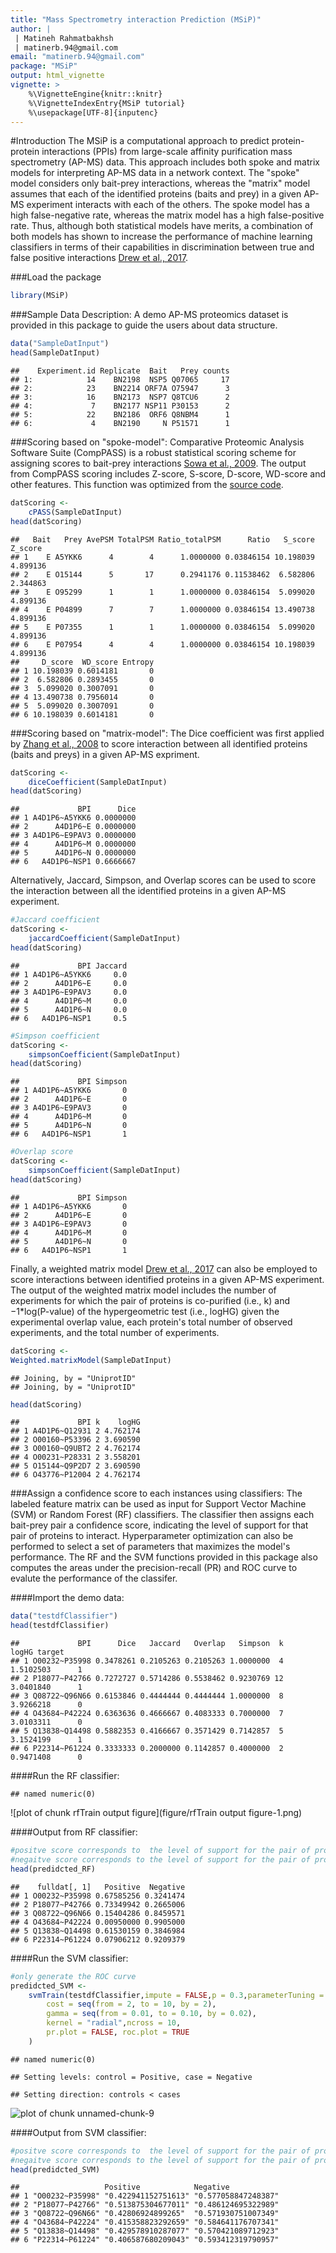 ```yaml
---
title: "Mass Spectrometry interaction Prediction (MSiP)"
author: | 
 | Matineh Rahmatbakhsh
 | matinerb.94@gmail.com
email: "matinerb.94@gmail.com"
package: "MSiP"
output: html_vignette
vignette: >
    %\VignetteEngine{knitr::knitr}
    %\VignetteIndexEntry{MSiP tutorial}
    %\usepackage[UTF-8]{inputenc}
---
```





#Introduction
The MSiP is a computational approach to predict protein-protein
interactions (PPIs) from large-scale affinity purification mass spectrometry (AP-MS) data. This approach includes both spoke and matrix models for interpreting AP-MS data in a network context. The "spoke" model considers only bait-prey interactions, whereas the "matrix" model assumes that each of the identified proteins (baits and prey) in a given AP-MS experiment interacts with each of the others. The spoke model has a high false-negative rate, whereas the matrix model has a high false-positive rate. Thus, although both statistical models have merits, a combination of both models has shown to increase the performance of machine learning classifiers in terms of their capabilities in discrimination between true and false positive interactions [Drew et al., 2017](https://www.ncbi.nlm.nih.gov/pmc/articles/PMC5488662). 

###Load the package

```r
library(MSiP)
```

###Sample Data Description:
A demo AP-MS proteomics dataset is provided in this package to guide the users about data structure.

```r
data("SampleDatInput")
head(SampleDatInput)
```

```
##    Experiment.id Replicate  Bait   Prey counts
## 1:            14    BN2198  NSP5 Q07065     17
## 2:            23    BN2214 ORF7A O75947      3
## 3:            16    BN2173  NSP7 Q8TCU6      2
## 4:             7    BN2177 NSP11 P30153      2
## 5:            22    BN2186  ORF6 Q8NBM4      1
## 6:             4    BN2190     N P51571      1
```

###Scoring based on "spoke-model":
Comparative Proteomic Analysis Software Suite (CompPASS) is a robust statistical scoring scheme for assigning scores to bait-prey interactions [Sowa et al., 2009](https://www.cell.com/cell/fulltext/S0092-8674(09)00503-0?_returnURL=https%3A%2F%2Flinkinghub.elsevier.com%2Fretrieve%2Fpii%2FS0092867409005030%3Fshowall%3Dtrue). The output from CompPASS scoring includes Z-score, S-score, D-score, WD-score and other features. This function was optimized from the [source code](https://github.com/zqzneptune/SMAD).  


```r
datScoring <- 
    cPASS(SampleDatInput)
head(datScoring)
```

```
##   Bait   Prey AvePSM TotalPSM Ratio_totalPSM      Ratio   S_score  Z_score
## 1    E A5YKK6      4        4      1.0000000 0.03846154 10.198039 4.899136
## 2    E O15144      5       17      0.2941176 0.11538462  6.582806 2.344863
## 3    E O95299      1        1      1.0000000 0.03846154  5.099020 4.899136
## 4    E P04899      7        7      1.0000000 0.03846154 13.490738 4.899136
## 5    E P07355      1        1      1.0000000 0.03846154  5.099020 4.899136
## 6    E P07954      4        4      1.0000000 0.03846154 10.198039 4.899136
##     D_score  WD_score Entropy
## 1 10.198039 0.6014181       0
## 2  6.582806 0.2893455       0
## 3  5.099020 0.3007091       0
## 4 13.490738 0.7956014       0
## 5  5.099020 0.3007091       0
## 6 10.198039 0.6014181       0
```

###Scoring based on "matrix-model":
The Dice coefficient was first applied by [Zhang et al., 2008](https://academic.oup.com/bioinformatics/article/24/7/979/296061) to score interaction between all identified proteins (baits and preys) in a given AP-MS expriment.

```r
datScoring <- 
    diceCoefficient(SampleDatInput)
head(datScoring)
```

```
##             BPI      Dice
## 1 A4D1P6~A5YKK6 0.0000000
## 2      A4D1P6~E 0.0000000
## 3 A4D1P6~E9PAV3 0.0000000
## 4      A4D1P6~M 0.0000000
## 5      A4D1P6~N 0.0000000
## 6   A4D1P6~NSP1 0.6666667
```

Alternatively, Jaccard, Simpson, and Overlap scores can be used to score the interaction between all the identified proteins in a given AP-MS experiment. 

```r
#Jaccard coefficient
datScoring <- 
    jaccardCoefficient(SampleDatInput)
head(datScoring)
```

```
##             BPI Jaccard
## 1 A4D1P6~A5YKK6     0.0
## 2      A4D1P6~E     0.0
## 3 A4D1P6~E9PAV3     0.0
## 4      A4D1P6~M     0.0
## 5      A4D1P6~N     0.0
## 6   A4D1P6~NSP1     0.5
```

```r
#Simpson coefficient
datScoring <- 
    simpsonCoefficient(SampleDatInput)
head(datScoring)
```

```
##             BPI Simpson
## 1 A4D1P6~A5YKK6       0
## 2      A4D1P6~E       0
## 3 A4D1P6~E9PAV3       0
## 4      A4D1P6~M       0
## 5      A4D1P6~N       0
## 6   A4D1P6~NSP1       1
```

```r
#Overlap score
datScoring <- 
    simpsonCoefficient(SampleDatInput)
head(datScoring)
```

```
##             BPI Simpson
## 1 A4D1P6~A5YKK6       0
## 2      A4D1P6~E       0
## 3 A4D1P6~E9PAV3       0
## 4      A4D1P6~M       0
## 5      A4D1P6~N       0
## 6   A4D1P6~NSP1       1
```

Finally, a weighted matrix model [Drew et al., 2017](https://www.embopress.org/doi/full/10.15252/msb.20167490) can also be employed to score interactions between identified proteins in a given AP-MS experiment. The output of the weighted matrix model includes the number of experiments for which the pair of proteins is co-purified (i.e., k) and $-1$*log(P-value) of the hypergeometric test (i.e., logHG) given the experimental overlap value, each protein's total number of observed experiments, and the total number of experiments.


```r
datScoring <- 
Weighted.matrixModel(SampleDatInput)
```

```
## Joining, by = "UniprotID"
## Joining, by = "UniprotID"
```

```r
head(datScoring)
```

```
##             BPI k    logHG
## 1 A4D1P6~Q12931 2 4.762174
## 2 O00160~P53396 2 3.690590
## 3 O00160~Q9UBT2 2 4.762174
## 4 O00231~P28331 2 3.558201
## 5 O15144~Q9P2D7 2 3.690590
## 6 O43776~P12004 2 4.762174
```

###Assign a confidence score to each instances using classifiers:
The labeled feature matrix can be used as input for Support Vector Machine (SVM) or Random Forest (RF) classifiers. The classifier then assigns each bait-prey pair a confidence score, indicating the level of support for that pair of proteins to interact. Hyperparameter optimization can also be performed to select a set of parameters that maximizes the model's performance. The RF and the SVM functions provided in this package also computes the areas under the precision-recall (PR) and ROC curve to evalute the performance of the classifer. 

####Import the demo data:

```r
data("testdfClassifier")
head(testdfClassifier)
```

```
##             BPI      Dice   Jaccard   Overlap   Simpson  k     logHG target
## 1 O00232~P35998 0.3478261 0.2105263 0.2105263 1.0000000  4 1.5102503      1
## 2 P18077~P42766 0.7272727 0.5714286 0.5538462 0.9230769 12 3.0401840      1
## 3 Q08722~Q96N66 0.6153846 0.4444444 0.4444444 1.0000000  8 3.9266218      0
## 4 O43684~P42224 0.6363636 0.4666667 0.4083333 0.7000000  7 3.0103311      0
## 5 Q13838~Q14498 0.5882353 0.4166667 0.3571429 0.7142857  5 3.1524199      1
## 6 P22314~P61224 0.3333333 0.2000000 0.1142857 0.4000000  2 0.9471408      0
```

####Run the RF classifier:

```
## named numeric(0)
```

![plot of chunk rfTrain output figure](figure/rfTrain output figure-1.png)

####Output from RF classifier:

```r
#positve score corresponds to  the level of support for the pair of proteins to be true positive
#negaitve score corresponds to the level of support for the pair of proteins to be true negative
head(predidcted_RF)
```

```
##    fulldat[, 1]   Positive  Negative
## 1 O00232~P35998 0.67585256 0.3241474
## 2 P18077~P42766 0.73349942 0.2665006
## 3 Q08722~Q96N66 0.15404286 0.8459571
## 4 O43684~P42224 0.00950000 0.9905000
## 5 Q13838~Q14498 0.61530159 0.3846984
## 6 P22314~P61224 0.07906212 0.9209379
```


####Run the SVM classifier:

```r
#only generate the ROC curve
predidcted_SVM <- 
    svmTrain(testdfClassifier,impute = FALSE,p = 0.3,parameterTuning = FALSE,
        cost = seq(from = 2, to = 10, by = 2),
        gamma = seq(from = 0.01, to = 0.10, by = 0.02),
        kernel = "radial",ncross = 10,
        pr.plot = FALSE, roc.plot = TRUE
    ) 
```

```
## named numeric(0)
```

```
## Setting levels: control = Positive, case = Negative
```

```
## Setting direction: controls < cases
```

![plot of chunk unnamed-chunk-9](figure/unnamed-chunk-9-1.png)

####Output from SVM classifier:

```r
#positve score corresponds to  the level of support for the pair of proteins to be true positive
#negaitve score corresponds to the level of support for the pair of proteins to be true negative
head(predidcted_SVM)
```

```
##                   Positive            Negative           
## 1 "O00232~P35998" "0.422941152751613" "0.577058847248387"
## 2 "P18077~P42766" "0.513875304677011" "0.486124695322989"
## 3 "Q08722~Q96N66" "0.42806924899265"  "0.571930751007349"
## 4 "O43684~P42224" "0.415358823292659" "0.584641176707341"
## 5 "Q13838~Q14498" "0.429578910287077" "0.570421089712923"
## 6 "P22314~P61224" "0.406587680209043" "0.593412319790957"
```
